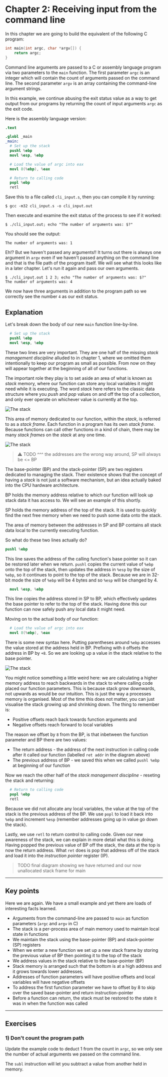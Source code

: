 # Chapter 2: Receiving input from the command line

In this chapter we are going to build the equivalent of the following C program:

```c
int main(int argc, char *argv[]) {
    return argc;
}
```

Command line arguments are passed to a C or assembly language program via two parameters to the `main` function. The first parameter `argc` is an integer which will contain the count of arguments passed on the command line. The second parameter `argv` is an array containing the command-line argument strings.

In this example, we continue abusing the exit status value as a way to get output from our programs by returning the count of input arguments `argc` as the exit code.

Here is the assembly language version:

```s
.text

.globl _main
_main:
  # Set up the stack
  pushl %ebp
  movl %esp, %ebp

  # Load the value of argc into eax
  movl 8(%ebp), %eax

  # Return to calling code
  popl %ebp
  retl
```

Save this to a file called `cli_input.s`, then you can compile it by running:

```
$ gcc -m32 cli_input.s -o cli_input.out
```

Then execute and examine the exit status of the process to see if it worked:

```
$ ./cli_input.out; echo "The number of arguments was: $?"
```

You should see the output:

```
The number of arguments was: 1
```

Eh!? But we haven't passed any arguments!! It turns out there is always one argument in `argv` even if we haven't passed anything on the command line and that is the file path of the program itself. We will see what this looks like in a later chapter. Let's run it again and pass our own arguments.

```
$ ./cli_input.out 1 2 3; echo "The number of arguments was: $?"
The number of arguments was: 4
```

We now have three arguments in addition to the program path so we correctly see the number `4` as our exit status.

## Explanation

Let's break down the body of our new `main` function line-by-line.

```s
  # Set up the stack
  pushl %ebp
  movl %esp, %ebp
```

These two lines are very important. They are one half of the missing _stack management discipline_ alluded to in chapter 1, where we omitted them intentionally to keep our program as small as possible. From now on they will appear together at the beginning of all of our functions.

The important role they play is to set aside an area of what is known as _stack_ memory, where our function can store any local variables it might need while it is executing. The word _stack_ here refers to the classic data structure where you _push_ and _pop_ values on and off the top of a collection, and only ever operate on whichever value is currently at the top.

![The stack](images/stack01.jpg)

This area of memory dedicated to our function, within the _stack_, is referred to as a _stack frame_. Each function in a program has its own _stack frame_. Because functions can call other functions in a kind of chain, there may be many _stack frames_ on the _stack_ at any one time.

![The stack](images/stack03.jpg)

> ⚠️ TODO ^^^ the addresses are the wrong way around, SP will always be <= BP

The base-pointer (BP) and the stack-pointer (SP) are two registers dedicated to managing the stack. Their existence shows that the concept of having a _stack_ is not just a software mechanism, but an idea actually baked into the CPU hardware architecture.

BP holds the memory address relative to which our function will look up stack data it has access to. We will see an example of this shortly.

SP holds the memory address of the top of the stack. It is used to quickly find the next free memory when we need to push some data onto the stack.

The area of memory between the addresses in SP and BP contains all stack data local to the currently executing function.

So what do these two lines actually do?

```s
pushl %ebp
```

This line saves the address of the calling function's base pointer so it can be restored later when we return. `pushl` copies the current value of `%ebp` onto the top of the stack, then updates the address in `%esp` by the size of `%ebp`, so it continues to point to the top of the stack. Because we are in 32-bit mode the size of `%ebp` will be 4 bytes and so `%esp` will be changed by 4.

```s
  movl %esp, %ebp
```

This line copies the address stored in SP to BP, which effectively updates the base pointer to refer to the top of the stack. Having done this our function can now safely push any local data it might need.

Moving on to the actual body of our function:

```s
  # Load the value of argc into eax
  movl 8(%ebp), %eax
```

There is some new syntax here. Putting parentheses around `%ebp` accesses the value stored at the address held in BP. Prefixing with `8` offsets the address in BP by `+8`. So we are looking up a value in the stack relative to the base pointer.

![The stack](images/stack04.jpg)

You might notice something a little weird here: we are calculating a higher memory address to reach backwards in the stack to where calling code placed our function parameters. This is because stack grow downwards, not upwards as would be our intuition. This is just the way a processes memory is organised. Most of the time this does not matter, you can just visualise the stack growing up and shrinking down. The thing to remember is:

* Positive offsets reach back towards function arguments and
* Negative offsets reach forward to local variables

The reason we offset by `8` from the BP, is that inbetween the function parameter and BP there are two values:

* The return address - the address of the next instruction in calling code after it called our function (labelled `ret addr` in the diagram above)
* The previous address of BP - we saved this when we called `pushl %ebp` at beginning of our function

Now we reach the other half of the _stack management discipline_ - reseting the stack and returning:

```s
  # Return to calling code
  popl %ebp
  retl
```

Because we did not allocate any local variables, the value at the top of the stack is the previous address of the BP. We use `popl` to load it back into `%ebp` and increment `%esp` (remember addresses going up in value go down the stack).

Lastly, we use `retl` to return control to calling code. Given our new awareness of the stack, we can explain in more detail what this is doing. Having popped the previous value of BP off the stack, the data at the top is now the return address. What `ret` does is pop that address off of the stack and load it into the _instruction pointer_ register (IP).

> TODO final diagram showing we have returned and our now unallocated stack frame for main

---

## Key points

Here we are again. We have a small example and yet there are loads of interesting facts learned.

* Arguments from the command-line are passed to `main` as function parameters (`argc` and `argv` in C)
* The stack is a per-process area of main memory used to maintain local state in functions
* We maintain the stack using the base-pointer (BP) and stack-pointer (SP) registers
* When we enter a new function we set up a new stack frame by storing the previous value of BP then pointing it to the top of the stack
* We address values in the stack relative to the base-pointer (BP)
* Stack memory is arranged such that the bottom is at a high address and it grows towards lower addresses.
* Addresses of function parameters will have positive offsets and local variables will have negative offsets
* To address the first function parameter we have to offset by 8 to skip over the saved base-pointer and return instruction-pointer
* Before a function can return, the stack must be restored to the state it was in when the function was called

---

## Exercises

### 1) Don't count the program path

Update the example code to deduct 1 from the count in `argc`, so we only see the number of actual arguments we passed on the command line.

The `subl` instruction will let you subtract a value from another held in memory.
